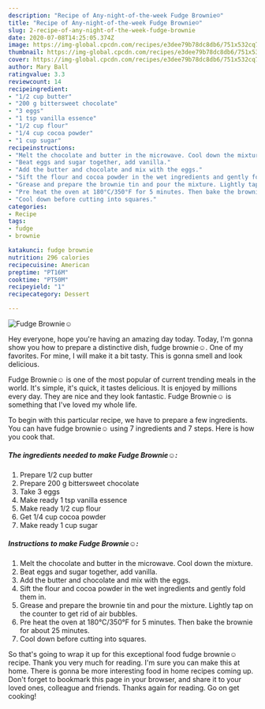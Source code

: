 ```yaml
---
description: "Recipe of Any-night-of-the-week Fudge Brownie☺️"
title: "Recipe of Any-night-of-the-week Fudge Brownie☺️"
slug: 2-recipe-of-any-night-of-the-week-fudge-brownie
date: 2020-07-08T14:25:05.374Z
image: https://img-global.cpcdn.com/recipes/e3dee79b78dc8db6/751x532cq70/fudge-brownie☺️-recipe-main-photo.jpg
thumbnail: https://img-global.cpcdn.com/recipes/e3dee79b78dc8db6/751x532cq70/fudge-brownie☺️-recipe-main-photo.jpg
cover: https://img-global.cpcdn.com/recipes/e3dee79b78dc8db6/751x532cq70/fudge-brownie☺️-recipe-main-photo.jpg
author: Mary Ball
ratingvalue: 3.3
reviewcount: 14
recipeingredient:
- "1/2 cup butter"
- "200 g bittersweet chocolate"
- "3 eggs"
- "1 tsp vanilla essence"
- "1/2 cup flour"
- "1/4 cup cocoa powder"
- "1 cup sugar"
recipeinstructions:
- "Melt the chocolate and butter in the microwave. Cool down the mixture."
- "Beat eggs and sugar together, add vanilla."
- "Add the butter and chocolate and mix with the eggs."
- "Sift the flour and cocoa powder in the wet ingredients and gently fold them in."
- "Grease and prepare the brownie tin and pour the mixture. Lightly tap on the counter to get rid of air bubbles."
- "Pre heat the oven at 180°C/350°F for 5 minutes. Then bake the brownie for about 25 minutes."
- "Cool down before cutting into squares."
categories:
- Recipe
tags:
- fudge
- brownie

katakunci: fudge brownie 
nutrition: 296 calories
recipecuisine: American
preptime: "PT16M"
cooktime: "PT50M"
recipeyield: "1"
recipecategory: Dessert

---
```



![Fudge Brownie☺️](https://img-global.cpcdn.com/recipes/e3dee79b78dc8db6/751x532cq70/fudge-brownie☺️-recipe-main-photo.jpg)

Hey everyone, hope you're having an amazing day today. Today, I'm gonna show you how to prepare a distinctive dish, fudge brownie☺️. One of my favorites. For mine, I will make it a bit tasty. This is gonna smell and look delicious.



Fudge Brownie☺️ is one of the most popular of current trending meals in the world. It's simple, it's quick, it tastes delicious. It is enjoyed by millions every day. They are nice and they look fantastic. Fudge Brownie☺️ is something that I've loved my whole life.


To begin with this particular recipe, we have to prepare a few ingredients. You can have fudge brownie☺️ using 7 ingredients and 7 steps. Here is how you cook that.

<!--inarticleads1-->

##### The ingredients needed to make Fudge Brownie☺️:

1. Prepare 1/2 cup butter
1. Prepare 200 g bittersweet chocolate
1. Take 3 eggs
1. Make ready 1 tsp vanilla essence
1. Make ready 1/2 cup flour
1. Get 1/4 cup cocoa powder
1. Make ready 1 cup sugar




<!--inarticleads2-->

##### Instructions to make Fudge Brownie☺️:

1. Melt the chocolate and butter in the microwave. Cool down the mixture.
1. Beat eggs and sugar together, add vanilla.
1. Add the butter and chocolate and mix with the eggs.
1. Sift the flour and cocoa powder in the wet ingredients and gently fold them in.
1. Grease and prepare the brownie tin and pour the mixture. Lightly tap on the counter to get rid of air bubbles.
1. Pre heat the oven at 180°C/350°F for 5 minutes. Then bake the brownie for about 25 minutes.
1. Cool down before cutting into squares.




So that's going to wrap it up for this exceptional food fudge brownie☺️ recipe. Thank you very much for reading. I'm sure you can make this at home. There is gonna be more interesting food in home recipes coming up. Don't forget to bookmark this page in your browser, and share it to your loved ones, colleague and friends. Thanks again for reading. Go on get cooking!
